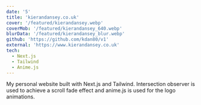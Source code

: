 ```yaml
---
date: '5'
title: 'kierandansey.co.uk'
cover: '/featured/kierandansey.webp'
coverMob: '/featured/kierandansey_640.webp'
blurData: '/featured/kierandansey_blur.webp'
github: 'https://github.com/kdan80/v1'
external: 'https://www.kierandansey.co.uk'
tech:
  - Next.js
  - Tailwind
  - Anime.js
---
```


My personal website built with Next.js and Tailwind. Intersection observer is used to achieve a scroll fade effect and anime.js is used for the logo animations.
